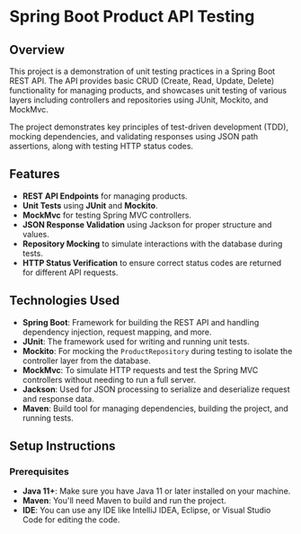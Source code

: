 # Spring Boot Product API Testing

## Overview
This project is a demonstration of unit testing practices in a Spring Boot REST API. The API provides basic CRUD (Create, Read, Update, Delete) functionality for managing products, and showcases unit testing of various layers including controllers and repositories using JUnit, Mockito, and MockMvc.

The project demonstrates key principles of test-driven development (TDD), mocking dependencies, and validating responses using JSON path assertions, along with testing HTTP status codes.

## Features

- **REST API Endpoints** for managing products.
- **Unit Tests** using **JUnit** and **Mockito**.
- **MockMvc** for testing Spring MVC controllers.
- **JSON Response Validation** using Jackson for proper structure and values.
- **Repository Mocking** to simulate interactions with the database during tests.
- **HTTP Status Verification** to ensure correct status codes are returned for different API requests.

## Technologies Used

- **Spring Boot**: Framework for building the REST API and handling dependency injection, request mapping, and more.
- **JUnit**: The framework used for writing and running unit tests.
- **Mockito**: For mocking the `ProductRepository` during testing to isolate the controller layer from the database.
- **MockMvc**: To simulate HTTP requests and test the Spring MVC controllers without needing to run a full server.
- **Jackson**: Used for JSON processing to serialize and deserialize request and response data.
- **Maven**: Build tool for managing dependencies, building the project, and running tests.

## Setup Instructions

### Prerequisites

- **Java 11+**: Make sure you have Java 11 or later installed on your machine.
- **Maven**: You'll need Maven to build and run the project.
- **IDE**: You can use any IDE like IntelliJ IDEA, Eclipse, or Visual Studio Code for editing the code.


